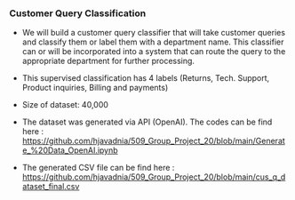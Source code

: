 ### Customer Query Classification

*  We will build a customer query classifier that will take customer queries and classify them or label them with a department name. This classifier can or will be incorporated into a system that can route the query to the appropriate department for further processing.

*  This supervised classification has 4 labels (Returns, Tech. Support, Product inquiries, Billing and payments)

* Size of dataset: 40,000

*  The dataset was generated via API (OpenAI). The codes can be find here :
  https://github.com/hjavadnia/509_Group_Project_20/blob/main/Generate_%20Data_OpenAI.ipynb

*  The generated CSV file can be find here :
  https://github.com/hjavadnia/509_Group_Project_20/blob/main/cus_q_dataset_final.csv
   

